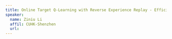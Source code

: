```yaml
---
title: Online Target Q-Learning with Reverse Experience Replay - Efficiently Finding The Optimal Policy for Linear MDPs
speaker:
  name: Ziniu Li
  affil: CUHK-Shenzhen
  url: 
--- 
```

